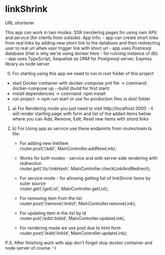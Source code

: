 # linkShrink
URL shortener

This app can work in two modes: SSR (rendering pages for using own API) and service (for clients from outside).
App Info:
    - app can create short links from real links by adding new short link to the database and then redirecting user to real url when user trigger link with short url
    - app uses Postresql database (that is why we're using docker here - for running instance of db)
    - app uses TypeScript, Sequelize as ORM for Postgresql server, Express library as node server

0. For starting using this app we need to run in root folder of this project
 - start Docker container with docker-compose.yml file -> command: docker-compose up --build (build for first start)
 - install dependencies -> command: npm install
 - run project -> npm run start or use for production files in dist/ folder

1. a) For Rendering mode you just need to visit http://localhost:3000 - it will render starting page with form and list of the added items below where you can Add, Remove, Edit, Read new items with shord links

1. b) For Using app as service use these endpoints from routes/main.ts file:
    
    - For adding new linkItem </br>
    router.post('/add', MainController.addNewLink);

    - Works for both modes - service and with server side rendering with redirection </br>
    router.get('/ls/:linkHash', MainController.checkLinkAndRedirect);

    - For service mode - for allowing getting list of linkShrink items by outer source </br>
    router.get('/getList', MainController.getList);

    - For removing item from the list </br>
    router.post('/remove/:linkId', MainController.removeLink);

    - For updating item in the list by id </br>
    router.put('/edit/:linkId', MainController.updateLink);
    
    - For rendering mode we use post due to html form </br>
    router.post('/edit/:linkId', MainController.updateLink);

P.S. After finishing work with app don't forget stop docker container and node server of course :-)
